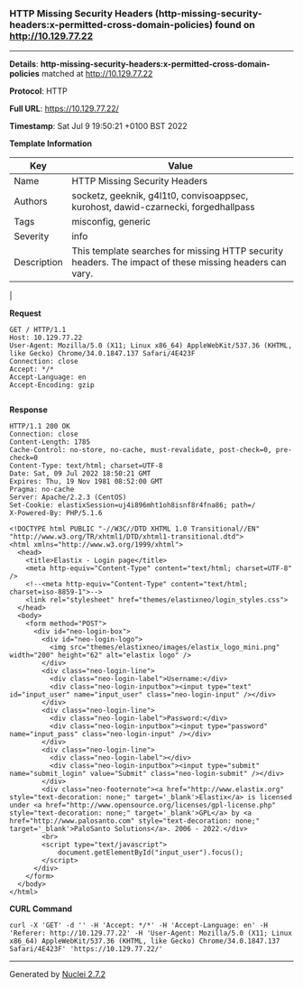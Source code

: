 ### HTTP Missing Security Headers (http-missing-security-headers:x-permitted-cross-domain-policies) found on http://10.129.77.22
---
**Details**: **http-missing-security-headers:x-permitted-cross-domain-policies**  matched at http://10.129.77.22

**Protocol**: HTTP

**Full URL**: https://10.129.77.22/

**Timestamp**: Sat Jul 9 19:50:21 +0100 BST 2022

**Template Information**

| Key | Value |
|---|---|
| Name | HTTP Missing Security Headers |
| Authors | socketz, geeknik, g4l1t0, convisoappsec, kurohost, dawid-czarnecki, forgedhallpass |
| Tags | misconfig, generic |
| Severity | info |
| Description | This template searches for missing HTTP security headers. The impact of these missing headers can vary.
 |

**Request**
```http
GET / HTTP/1.1
Host: 10.129.77.22
User-Agent: Mozilla/5.0 (X11; Linux x86_64) AppleWebKit/537.36 (KHTML, like Gecko) Chrome/34.0.1847.137 Safari/4E423F
Connection: close
Accept: */*
Accept-Language: en
Accept-Encoding: gzip


```

**Response**
```http
HTTP/1.1 200 OK
Connection: close
Content-Length: 1785
Cache-Control: no-store, no-cache, must-revalidate, post-check=0, pre-check=0
Content-Type: text/html; charset=UTF-8
Date: Sat, 09 Jul 2022 18:50:21 GMT
Expires: Thu, 19 Nov 1981 08:52:00 GMT
Pragma: no-cache
Server: Apache/2.2.3 (CentOS)
Set-Cookie: elastixSession=uj4i896mht1oh8isnf8r4fna86; path=/
X-Powered-By: PHP/5.1.6

<!DOCTYPE html PUBLIC "-//W3C//DTD XHTML 1.0 Transitional//EN" "http://www.w3.org/TR/xhtml1/DTD/xhtml1-transitional.dtd">
<html xmlns="http://www.w3.org/1999/xhtml">
  <head>
	<title>Elastix - Login page</title>
	<meta http-equiv="Content-Type" content="text/html; charset=UTF-8" />
	<!--<meta http-equiv="Content-Type" content="text/html; charset=iso-8859-1">-->
	<link rel="stylesheet" href="themes/elastixneo/login_styles.css">
  </head>
  <body>
	<form method="POST">
	  <div id="neo-login-box">
		<div id="neo-login-logo">
		  <img src="themes/elastixneo/images/elastix_logo_mini.png" width="200" height="62" alt="elastix logo" />
		</div>
		<div class="neo-login-line">
		  <div class="neo-login-label">Username:</div>
		  <div class="neo-login-inputbox"><input type="text" id="input_user" name="input_user" class="neo-login-input" /></div>
		</div>
		<div class="neo-login-line">
		  <div class="neo-login-label">Password:</div>
		  <div class="neo-login-inputbox"><input type="password" name="input_pass" class="neo-login-input" /></div>
		</div>
		<div class="neo-login-line">
		  <div class="neo-login-label"></div>
		  <div class="neo-login-inputbox"><input type="submit" name="submit_login" value="Submit" class="neo-login-submit" /></div>
		</div>
		<div class="neo-footernote"><a href="http://www.elastix.org" style="text-decoration: none;" target='_blank'>Elastix</a> is licensed under <a href="http://www.opensource.org/licenses/gpl-license.php" style="text-decoration: none;" target='_blank'>GPL</a> by <a href="http://www.palosanto.com" style="text-decoration: none;" target='_blank'>PaloSanto Solutions</a>. 2006 - 2022.</div>
		<br>
		<script type="text/javascript">
			document.getElementById("input_user").focus();
		</script>
	  </div>
	</form>
  </body>
</html>
```


**CURL Command**
```
curl -X 'GET' -d '' -H 'Accept: */*' -H 'Accept-Language: en' -H 'Referer: http://10.129.77.22' -H 'User-Agent: Mozilla/5.0 (X11; Linux x86_64) AppleWebKit/537.36 (KHTML, like Gecko) Chrome/34.0.1847.137 Safari/4E423F' 'https://10.129.77.22/'
```
---
Generated by [Nuclei 2.7.2](https://github.com/projectdiscovery/nuclei)